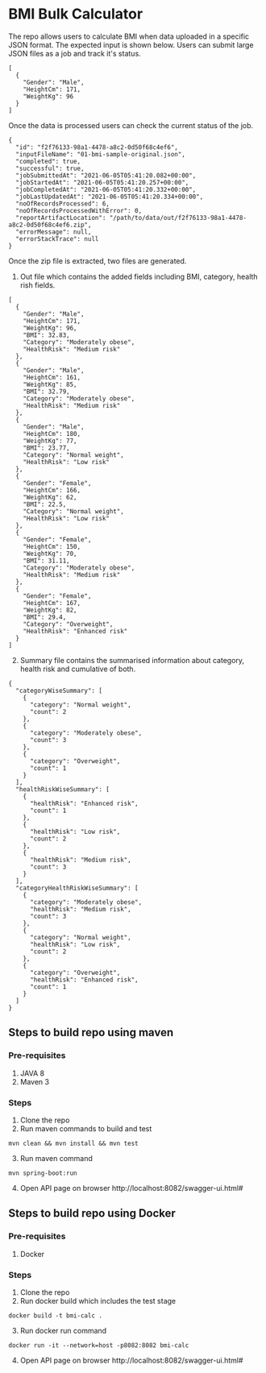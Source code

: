 # BMI Bulk Calculator

The repo allows users to calculate BMI when data uploaded in a specific JSON format. 
The expected input is shown below.
Users can submit large JSON files as a job and track it's status.
```
[
  {
    "Gender": "Male",
    "HeightCm": 171,
    "WeightKg": 96
  }
]
```
Once the data is processed users can check the current status of the job.
```
{
  "id": "f2f76133-98a1-4478-a8c2-0d50f68c4ef6",
  "inputFileName": "01-bmi-sample-original.json",
  "completed": true,
  "successful": true,
  "jobSubmittedAt": "2021-06-05T05:41:20.082+00:00",
  "jobStartedAt": "2021-06-05T05:41:20.257+00:00",
  "jobCompletedAt": "2021-06-05T05:41:20.332+00:00",
  "jobLastUpdatedAt": "2021-06-05T05:41:20.334+00:00",
  "noOfRecordsProcessed": 6,
  "noOfRecordsProcessedWithError": 0,
  "reportArtifactLocation": "/path/to/data/out/f2f76133-98a1-4478-a8c2-0d50f68c4ef6.zip",
  "errorMessage": null,
  "errorStackTrace": null
}
```
Once the zip file is extracted, two files are generated.
1. Out file which contains the added fields including BMI, category, health rish fields.
```
[
  {
    "Gender": "Male",
    "HeightCm": 171,
    "WeightKg": 96,
    "BMI": 32.83,
    "Category": "Moderately obese",
    "HealthRisk": "Medium risk"
  },
  {
    "Gender": "Male",
    "HeightCm": 161,
    "WeightKg": 85,
    "BMI": 32.79,
    "Category": "Moderately obese",
    "HealthRisk": "Medium risk"
  },
  {
    "Gender": "Male",
    "HeightCm": 180,
    "WeightKg": 77,
    "BMI": 23.77,
    "Category": "Normal weight",
    "HealthRisk": "Low risk"
  },
  {
    "Gender": "Female",
    "HeightCm": 166,
    "WeightKg": 62,
    "BMI": 22.5,
    "Category": "Normal weight",
    "HealthRisk": "Low risk"
  },
  {
    "Gender": "Female",
    "HeightCm": 150,
    "WeightKg": 70,
    "BMI": 31.11,
    "Category": "Moderately obese",
    "HealthRisk": "Medium risk"
  },
  {
    "Gender": "Female",
    "HeightCm": 167,
    "WeightKg": 82,
    "BMI": 29.4,
    "Category": "Overweight",
    "HealthRisk": "Enhanced risk"
  }
]
```   
2. Summary file contains the summarised information about category, health risk and cumulative of both.
```
{
  "categoryWiseSummary": [
    {
      "category": "Normal weight",
      "count": 2
    },
    {
      "category": "Moderately obese",
      "count": 3
    },
    {
      "category": "Overweight",
      "count": 1
    }
  ],
  "healthRiskWiseSummary": [
    {
      "healthRisk": "Enhanced risk",
      "count": 1
    },
    {
      "healthRisk": "Low risk",
      "count": 2
    },
    {
      "healthRisk": "Medium risk",
      "count": 3
    }
  ],
  "categoryHealthRiskWiseSummary": [
    {
      "category": "Moderately obese",
      "healthRisk": "Medium risk",
      "count": 3
    },
    {
      "category": "Normal weight",
      "healthRisk": "Low risk",
      "count": 2
    },
    {
      "category": "Overweight",
      "healthRisk": "Enhanced risk",
      "count": 1
    }
  ]
}
```
## Steps to build repo using maven

### Pre-requisites
1. JAVA 8
2. Maven 3

### Steps
1. Clone the repo
2. Run maven commands to build and test
```
mvn clean && mvn install && mvn test
```
3. Run maven command
```
mvn spring-boot:run
```
4. Open API page on browser
   http://localhost:8082/swagger-ui.html#

## Steps to build repo using Docker
### Pre-requisites
1. Docker

### Steps
1. Clone the repo
2. Run docker build which includes the test stage
```
docker build -t bmi-calc .
```
3. Run docker run command
```
docker run -it --network=host -p8082:8082 bmi-calc
```
4. Open API page on browser
   http://localhost:8082/swagger-ui.html#
   